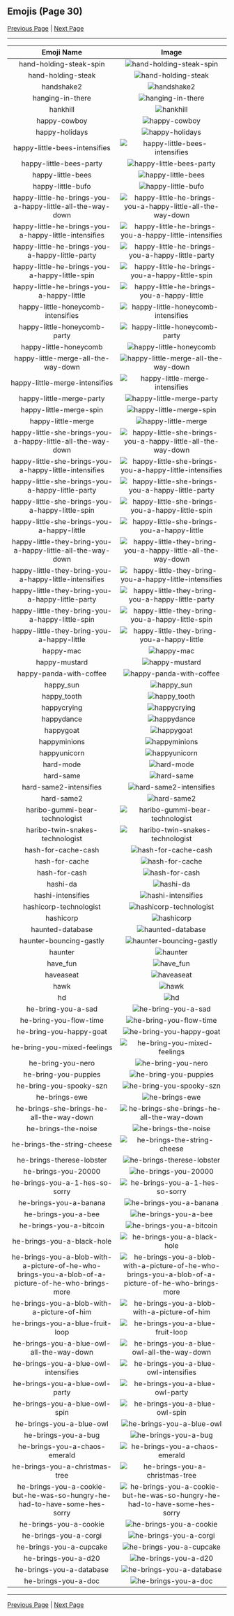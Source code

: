 
## Emojis (Page 30)

[Previous Page](/docs/hny/page-g-0029.md)
  | [Next Page](/docs/hny/page-h-0031.md)

<hr />

|Emoji Name|Image|
| :-: | :-: |
|hand-holding-steak-spin| ![hand-holding-steak-spin](/emojis/hny/hand-holding-steak-spin.gif)|
|hand-holding-steak| ![hand-holding-steak](/emojis/hny/hand-holding-steak.png)|
|handshake2| ![handshake2](/emojis/hny/handshake2.gif)|
|hanging-in-there| ![hanging-in-there](/emojis/hny/hanging-in-there.png)|
|hankhill| ![hankhill](/emojis/hny/hankhill.jpg)|
|happy-cowboy| ![happy-cowboy](/emojis/hny/happy-cowboy.png)|
|happy-holidays| ![happy-holidays](/emojis/hny/happy-holidays.gif)|
|happy-little-bees-intensifies| ![happy-little-bees-intensifies](/emojis/hny/happy-little-bees-intensifies.gif)|
|happy-little-bees-party| ![happy-little-bees-party](/emojis/hny/happy-little-bees-party.gif)|
|happy-little-bees| ![happy-little-bees](/emojis/hny/happy-little-bees.png)|
|happy-little-bufo| ![happy-little-bufo](/emojis/hny/happy-little-bufo.png)|
|happy-little-he-brings-you-a-happy-little-all-the-way-down| ![happy-little-he-brings-you-a-happy-little-all-the-way-down](/emojis/hny/happy-little-he-brings-you-a-happy-little-all-the-way-down.gif)|
|happy-little-he-brings-you-a-happy-little-intensifies| ![happy-little-he-brings-you-a-happy-little-intensifies](/emojis/hny/happy-little-he-brings-you-a-happy-little-intensifies.gif)|
|happy-little-he-brings-you-a-happy-little-party| ![happy-little-he-brings-you-a-happy-little-party](/emojis/hny/happy-little-he-brings-you-a-happy-little-party.gif)|
|happy-little-he-brings-you-a-happy-little-spin| ![happy-little-he-brings-you-a-happy-little-spin](/emojis/hny/happy-little-he-brings-you-a-happy-little-spin.gif)|
|happy-little-he-brings-you-a-happy-little| ![happy-little-he-brings-you-a-happy-little](/emojis/hny/happy-little-he-brings-you-a-happy-little.png)|
|happy-little-honeycomb-intensifies| ![happy-little-honeycomb-intensifies](/emojis/hny/happy-little-honeycomb-intensifies.gif)|
|happy-little-honeycomb-party| ![happy-little-honeycomb-party](/emojis/hny/happy-little-honeycomb-party.gif)|
|happy-little-honeycomb| ![happy-little-honeycomb](/emojis/hny/happy-little-honeycomb.png)|
|happy-little-merge-all-the-way-down| ![happy-little-merge-all-the-way-down](/emojis/hny/happy-little-merge-all-the-way-down.gif)|
|happy-little-merge-intensifies| ![happy-little-merge-intensifies](/emojis/hny/happy-little-merge-intensifies.gif)|
|happy-little-merge-party| ![happy-little-merge-party](/emojis/hny/happy-little-merge-party.gif)|
|happy-little-merge-spin| ![happy-little-merge-spin](/emojis/hny/happy-little-merge-spin.gif)|
|happy-little-merge| ![happy-little-merge](/emojis/hny/happy-little-merge.png)|
|happy-little-she-brings-you-a-happy-little-all-the-way-down| ![happy-little-she-brings-you-a-happy-little-all-the-way-down](/emojis/hny/happy-little-she-brings-you-a-happy-little-all-the-way-down.gif)|
|happy-little-she-brings-you-a-happy-little-intensifies| ![happy-little-she-brings-you-a-happy-little-intensifies](/emojis/hny/happy-little-she-brings-you-a-happy-little-intensifies.gif)|
|happy-little-she-brings-you-a-happy-little-party| ![happy-little-she-brings-you-a-happy-little-party](/emojis/hny/happy-little-she-brings-you-a-happy-little-party.gif)|
|happy-little-she-brings-you-a-happy-little-spin| ![happy-little-she-brings-you-a-happy-little-spin](/emojis/hny/happy-little-she-brings-you-a-happy-little-spin.gif)|
|happy-little-she-brings-you-a-happy-little| ![happy-little-she-brings-you-a-happy-little](/emojis/hny/happy-little-she-brings-you-a-happy-little.png)|
|happy-little-they-bring-you-a-happy-little-all-the-way-down| ![happy-little-they-bring-you-a-happy-little-all-the-way-down](/emojis/hny/happy-little-they-bring-you-a-happy-little-all-the-way-down.gif)|
|happy-little-they-bring-you-a-happy-little-intensifies| ![happy-little-they-bring-you-a-happy-little-intensifies](/emojis/hny/happy-little-they-bring-you-a-happy-little-intensifies.gif)|
|happy-little-they-bring-you-a-happy-little-party| ![happy-little-they-bring-you-a-happy-little-party](/emojis/hny/happy-little-they-bring-you-a-happy-little-party.gif)|
|happy-little-they-bring-you-a-happy-little-spin| ![happy-little-they-bring-you-a-happy-little-spin](/emojis/hny/happy-little-they-bring-you-a-happy-little-spin.gif)|
|happy-little-they-bring-you-a-happy-little| ![happy-little-they-bring-you-a-happy-little](/emojis/hny/happy-little-they-bring-you-a-happy-little.png)|
|happy-mac| ![happy-mac](/emojis/hny/happy-mac.png)|
|happy-mustard| ![happy-mustard](/emojis/hny/happy-mustard.png)|
|happy-panda-with-coffee| ![happy-panda-with-coffee](/emojis/hny/happy-panda-with-coffee.png)|
|happy_sun| ![happy_sun](/emojis/hny/happy_sun.gif)|
|happy_tooth| ![happy_tooth](/emojis/hny/happy_tooth.png)|
|happycrying| ![happycrying](/emojis/hny/happycrying.png)|
|happydance| ![happydance](/emojis/hny/happydance.gif)|
|happygoat| ![happygoat](/emojis/hny/happygoat.gif)|
|happyminions| ![happyminions](/emojis/hny/happyminions.gif)|
|happyunicorn| ![happyunicorn](/emojis/hny/happyunicorn.jpg)|
|hard-mode| ![hard-mode](/emojis/hny/hard-mode.png)|
|hard-same| ![hard-same](/emojis/hny/hard-same.png)|
|hard-same2-intensifies| ![hard-same2-intensifies](/emojis/hny/hard-same2-intensifies.gif)|
|hard-same2| ![hard-same2](/emojis/hny/hard-same2.png)|
|haribo-gummi-bear-technologist| ![haribo-gummi-bear-technologist](/emojis/hny/haribo-gummi-bear-technologist.png)|
|haribo-twin-snakes-technologist| ![haribo-twin-snakes-technologist](/emojis/hny/haribo-twin-snakes-technologist.png)|
|hash-for-cache-cash| ![hash-for-cache-cash](/emojis/hny/hash-for-cache-cash.png)|
|hash-for-cache| ![hash-for-cache](/emojis/hny/hash-for-cache.png)|
|hash-for-cash| ![hash-for-cash](/emojis/hny/hash-for-cash.png)|
|hashi-da| ![hashi-da](/emojis/hny/hashi-da.png)|
|hashi-intensifies| ![hashi-intensifies](/emojis/hny/hashi-intensifies.gif)|
|hashicorp-technologist| ![hashicorp-technologist](/emojis/hny/hashicorp-technologist.png)|
|hashicorp| ![hashicorp](/emojis/hny/hashicorp.png)|
|haunted-database| ![haunted-database](/emojis/hny/haunted-database.png)|
|haunter-bouncing-gastly| ![haunter-bouncing-gastly](/emojis/hny/haunter-bouncing-gastly.gif)|
|haunter| ![haunter](/emojis/hny/haunter.png)|
|have_fun| ![have_fun](/emojis/hny/have_fun.gif)|
|haveaseat| ![haveaseat](/emojis/hny/haveaseat.png)|
|hawk| ![hawk](/emojis/hny/hawk.gif)|
|hd| ![hd](/emojis/hny/hd.png)|
|he-bring-you-a-sad| ![he-bring-you-a-sad](/emojis/hny/he-bring-you-a-sad.png)|
|he-bring-you-flow-time| ![he-bring-you-flow-time](/emojis/hny/he-bring-you-flow-time.png)|
|he-bring-you-happy-goat| ![he-bring-you-happy-goat](/emojis/hny/he-bring-you-happy-goat.gif)|
|he-bring-you-mixed-feelings| ![he-bring-you-mixed-feelings](/emojis/hny/he-bring-you-mixed-feelings.png)|
|he-bring-you-nero| ![he-bring-you-nero](/emojis/hny/he-bring-you-nero.png)|
|he-bring-you-puppies| ![he-bring-you-puppies](/emojis/hny/he-bring-you-puppies.png)|
|he-bring-you-spooky-szn| ![he-bring-you-spooky-szn](/emojis/hny/he-bring-you-spooky-szn.png)|
|he-brings-ewe| ![he-brings-ewe](/emojis/hny/he-brings-ewe.png)|
|he-brings-she-brings-he-all-the-way-down| ![he-brings-she-brings-he-all-the-way-down](/emojis/hny/he-brings-she-brings-he-all-the-way-down.gif)|
|he-brings-the-noise| ![he-brings-the-noise](/emojis/hny/he-brings-the-noise.png)|
|he-brings-the-string-cheese| ![he-brings-the-string-cheese](/emojis/hny/he-brings-the-string-cheese.png)|
|he-brings-therese-lobster| ![he-brings-therese-lobster](/emojis/hny/he-brings-therese-lobster.png)|
|he-brings-you-20000| ![he-brings-you-20000](/emojis/hny/he-brings-you-20000.png)|
|he-brings-you-a-1-hes-so-sorry| ![he-brings-you-a-1-hes-so-sorry](/emojis/hny/he-brings-you-a-1-hes-so-sorry.png)|
|he-brings-you-a-banana| ![he-brings-you-a-banana](/emojis/hny/he-brings-you-a-banana.png)|
|he-brings-you-a-bee| ![he-brings-you-a-bee](/emojis/hny/he-brings-you-a-bee.png)|
|he-brings-you-a-bitcoin| ![he-brings-you-a-bitcoin](/emojis/hny/he-brings-you-a-bitcoin.png)|
|he-brings-you-a-black-hole| ![he-brings-you-a-black-hole](/emojis/hny/he-brings-you-a-black-hole.png)|
|he-brings-you-a-blob-with-a-picture-of-he-who-brings-you-a-blob-of-a-picture-of-he-who-brings-more| ![he-brings-you-a-blob-with-a-picture-of-he-who-brings-you-a-blob-of-a-picture-of-he-who-brings-more](/emojis/hny/he-brings-you-a-blob-with-a-picture-of-he-who-brings-you-a-blob-of-a-picture-of-he-who-brings-more.png)|
|he-brings-you-a-blob-with-a-picture-of-him| ![he-brings-you-a-blob-with-a-picture-of-him](/emojis/hny/he-brings-you-a-blob-with-a-picture-of-him.png)|
|he-brings-you-a-blue-fruit-loop| ![he-brings-you-a-blue-fruit-loop](/emojis/hny/he-brings-you-a-blue-fruit-loop.png)|
|he-brings-you-a-blue-owl-all-the-way-down| ![he-brings-you-a-blue-owl-all-the-way-down](/emojis/hny/he-brings-you-a-blue-owl-all-the-way-down.gif)|
|he-brings-you-a-blue-owl-intensifies| ![he-brings-you-a-blue-owl-intensifies](/emojis/hny/he-brings-you-a-blue-owl-intensifies.gif)|
|he-brings-you-a-blue-owl-party| ![he-brings-you-a-blue-owl-party](/emojis/hny/he-brings-you-a-blue-owl-party.gif)|
|he-brings-you-a-blue-owl-spin| ![he-brings-you-a-blue-owl-spin](/emojis/hny/he-brings-you-a-blue-owl-spin.gif)|
|he-brings-you-a-blue-owl| ![he-brings-you-a-blue-owl](/emojis/hny/he-brings-you-a-blue-owl.png)|
|he-brings-you-a-bug| ![he-brings-you-a-bug](/emojis/hny/he-brings-you-a-bug.png)|
|he-brings-you-a-chaos-emerald| ![he-brings-you-a-chaos-emerald](/emojis/hny/he-brings-you-a-chaos-emerald.png)|
|he-brings-you-a-christmas-tree| ![he-brings-you-a-christmas-tree](/emojis/hny/he-brings-you-a-christmas-tree.png)|
|he-brings-you-a-cookie-but-he-was-so-hungry-he-had-to-have-some-hes-sorry| ![he-brings-you-a-cookie-but-he-was-so-hungry-he-had-to-have-some-hes-sorry](/emojis/hny/he-brings-you-a-cookie-but-he-was-so-hungry-he-had-to-have-some-hes-sorry.png)|
|he-brings-you-a-cookie| ![he-brings-you-a-cookie](/emojis/hny/he-brings-you-a-cookie.png)|
|he-brings-you-a-corgi| ![he-brings-you-a-corgi](/emojis/hny/he-brings-you-a-corgi.png)|
|he-brings-you-a-cupcake| ![he-brings-you-a-cupcake](/emojis/hny/he-brings-you-a-cupcake.png)|
|he-brings-you-a-d20| ![he-brings-you-a-d20](/emojis/hny/he-brings-you-a-d20.png)|
|he-brings-you-a-database| ![he-brings-you-a-database](/emojis/hny/he-brings-you-a-database.png)|
|he-brings-you-a-doc| ![he-brings-you-a-doc](/emojis/hny/he-brings-you-a-doc.png)|

<hr/>

[Previous Page](/docs/hny/page-g-0029.md)
  | [Next Page](/docs/hny/page-h-0031.md)